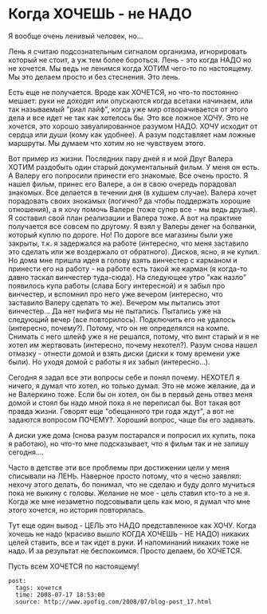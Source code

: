 #  Когда ХОЧЕШЬ - не НАДО

Я вообще очень ленивый человек, но...

Лень я считаю подсознательным сигналом организма, игнорировать который не стоит, а уж тем 
более бороться. Лень - это когда НАДО но не хочется. Мы ведь не ленимся когда ХОТИМ чего-то 
по настоящему. Мы это делаем просто и без стеснения. Это лень.

Есть еще не получается. Вроде как ХОЧЕТСЯ, но что-то постоянно мешает: руки не доходят или 
опускаются когда всетаки начинаем, или так называемый "риал лайф", когда уже мир 
отворачивается от этого дела и все идет не так как хотелось бы. Это все ложное ХОЧУ. 
Это не хочется, это хорошо завуалированное разумом НАДО. ХОЧУ исходит от сердца или души 
(кому как удобнее). А разум подставляет нам ложные маршруты. Мы думаем что хотим но не 
чувствуем этого.

Вот пример из жизни. Последних пару дней я и мой Друг Валера ХОТИМ раздобыть один старый 
документальный фильм. У меня он есть. А Валеру его попросили принести его знакомые. Все 
очень просто. Я нашел фильм, принес его Валере, а он в свою очередь порадовал знакомых. 
Все делается в течении дня (в худшем случае). Валера хочет порадовать своих знокамых 
(логично? да чтобы поддержать хорошие отношения), а я хочу помочь Валере (тоже супер все - 
мы ведь друзья). Я составил свой план реализации и Валера тоже. А вот на практике получается 
все совсем по другому. Я взял у Валеры денег на болванки, который куплю по дороге. Но! По 
дороге все магазины были уже закрыты, т.к. я задержался на работе (интересно, что меня 
заставило это сделать или же воздержало от обратного). Дисков, ясно, я не купил. Но дома 
мне пришла идея в голову взять винчестер с карманом и принести его на работу - на работе 
есть такой же карман (я когда-то давно таскал винчестер туда-сюда). На следующее утро "как 
назло" появилось купа работы (слава Богу интересной) и я забыл про винчестер, и вспомнил 
про него уже вечером (интересно, что заставило Валеру сделать то же). Вечером мы пытались 
этот винчестер... Да нет нифига мы не пытались. Пытались уже на следующий вечер (все 
повторилось). Подключить его не удалось (интересно, почему?). Потому, что он не определялся 
на компе. Снимать с него шлейф уже я не решался, потому, что винт старый и я не хотел им 
жертвовать (интересно, почему нехотел?). Разум снова нашел отмазку - отнести домой и взять 
диски (диски к тому времени уже были). Но уходя домой с работы я их забыл (интересно...).

Сегодня я задал все эти вопросы себе и понял почему. НЕХОТЕЛ я ничего, я думал что хотел, 
но только думал. Это не може желание, да и не Валеркино тоже. Если бы он хотел, он бы в 
первый день отвез меня домой и стоял бы надо мной пока я не переписал бы. Вот такая вот 
правда жизни. Говорят еще "обещанного три года ждут", а вот не задаются вопросом ПОЧЕМУ?. 
Хороший вопрос, чаще бы его задавать.

А диски уже дома (снова разум постарался и попросил их купить, пока я работаю), но что-то 
мне подсказывает, что я фильм так и не запишу сегодня....

Часто в детстве эти все проблемы при достижении цели у меня списывали на ЛЕНЬ. Наверное 
просто потому, что я чесно заявлял: нехочу этого делать, бо понимал, что не сделаю и буду 
долго мучиться пока не выкину с головы. Желание не мое - цель ставил кто-то а не я. Когда 
же мне незаметно подсовывали цель как мою, я думал что мне этого хочется, но история 
повторялась.

Тут еще один вывод - ЦЕЛЬ это НАДО представленное как ХОЧУ. Когда хочешь не надо (красиво 
вышло КОГДА ХОЧЕШЬ - НЕ НАДО) никаких целей ставить, все и так идет в руки. И напоминаний 
никаких тоже не надо. И за результат не беспокоимся. Просто делаем, бо ХОЧЕТСЯ.

Пусть всем ХОЧЕТСЯ по настоящему!

```
post:   
  tags: хочется
  time: 2008-07-17 18:53:00
  source: http://www.apofig.com/2008/07/blog-post_17.html
```
